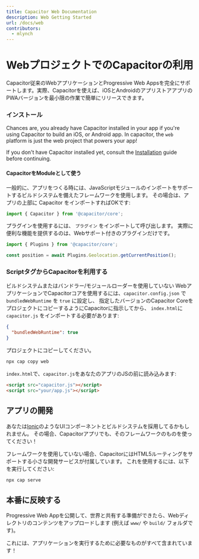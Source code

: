 ```yaml
---
title: Capacitor Web Documentation
description: Web Getting Started
url: /docs/web
contributors:
  - mlynch
---
```


# WebプロジェクトでのCapacitorの利用

<p class="intro">Capacitor従来のWebアプリケーションとProgressive Web Appsを完全にサポートします。実際、Capacitorを使えば、iOSとAndroidのアプリストアアプリのPWAバージョンを最小限の作業で簡単にリリースできます。</p>

### インストール

Chances are, you already have Capacitor installed in your app if you're using Capacitor to build an iOS, or Android app. In capacitor, the `web` platform is just the web project that powers your app!

If you don't have Capacitor installed yet, consult the [Installation](/docs/getting-started/) guide before continuing.

#### CapacitorをModuleとして使う

一般的に、アプリをつくる時には、JavaScriptモジュールのインポートをサポートするビルドシステムを備えたフレームワークを使用します。
その場合は、アプリの上部に Capacitor をインポートすればOKです:

```typescript
import { Capacitor } from '@capacitor/core';
```

プラグインを使用するには、 `プラグイン` をインポートして呼び出します。
実際に便利な機能を提供するのは、Webサポート付きのプラグインだけです。

```typescript
import { Plugins } from '@capacitor/core';

const position = await Plugins.Geolocation.getCurrentPosition();
```

### ScriptタグからCapacitorを利用する

ビルドシステムまたはバンドラー/モジュールローダーを使用していない
WebアプリケーションでCapacitorコアを使用するには、`capacitor.config.json` で `bundledWebRuntime` を `true` に設定し、
指定したバージョンのCapacitor CoreをプロジェクトにコピーするようにCapacitorに指示してから、
`index.html`に`capacitor.js` をインポートする必要があります:

```json
{
  "bundledWebRuntime": true
}
```

プロジェクトにコピーしてください。

```bash
npx cap copy web
```

`index.html`で、`capacitor.js`をあなたのアプリのJSの前に読み込みます:

```html
<script src="capacitor.js"></script>
<script src="your/app.js"></script>
```

## アプリの開発

あなたは[Ionic](http://ionicframework.com/)のようなUIコンポーネントとビルドシステムを採用してるかもしれません。 
その場合、Capacitorアプリでも、そのフレームワークのものを使ってください！

フレームワークを使用していない場合、CapacitorにはHTML5ルーティングをサポートする小さな開発サービスが付属しています。
これを使用するには、以下を実行してください:

```bash
npx cap serve
```

## 本番に反映する

Progressive Web Appを公開して、世界と共有する準備ができたら、Webディレクトリのコンテンツをアップロードします
(例えば `www/` や `build/` フォルダです)。

これには、アプリケーションを実行するために必要なものがすべて含まれています！
